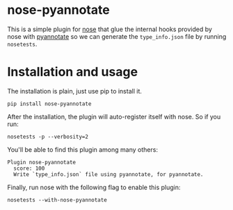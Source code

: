 # nose-pyannotate

This is a simple plugin for [nose](https://pypi.org/project/nose/) that glue the internal hooks provided by nose with [pyannotate](https://pypi.python.org/pypi/pyannotate) so we can generate the `type_info.json` file by running `nosetests`.


# Installation and usage

The installation is plain, just use pip to install it.

```
pip install nose-pyannotate
```

After the installation, the plugin will auto-register itself with nose. So if you run:

```
nosetests -p --verbosity=2
```

You'll be able to find this plugin among many others:

```
Plugin nose-pyannotate
  score: 100
  Write `type_info.json` file using pyannotate, for pyannotate.
```

Finally, run nose with the following flag to enable this plugin:

```
nosetests --with-nose-pyannotate
```
